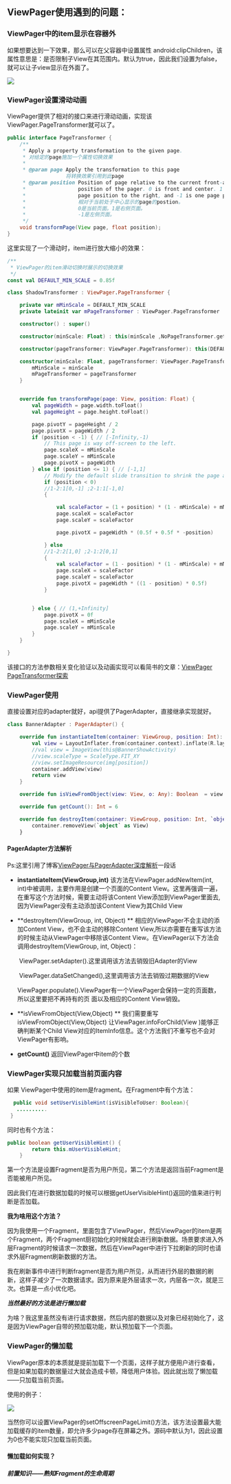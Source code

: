 ## ViewPager使用遇到的问题：

### ViewPager中的item显示在容器外

如果想要达到一下效果，那么可以在父容器中设置属性 android:clipChildren，该属性意思是：是否限制子View在其范围内。默认为true，因此我们设置为false，就可以让子view显示在外面了。

![](http://github.com/callmexiaolu/callmexiaolu.github.io/raw/master/img/post-8-7-1.png)

### ViewPager设置滑动动画

ViewPager提供了相对的接口来进行滑动动画，实现该ViewPager.PageTransformer就可以了。

```java
public interface PageTransformer {
    /**
     * Apply a property transformation to the given page.
     * 对给定的page施加一个属性切换效果
     *
     * @param page Apply the transformation to this page
                   将转换效果引用到此page
     * @param position Position of page relative to the current front-and-center                 
     *                 position of the pager. 0 is front and center. 1 is one full             
     *                 page position to the right, and -1 is one page position to the left.
     *                 相对于当前处于中心显示的page的postion。
     *                 0是当前页面。1是右侧页面。
     *                 -1是左侧页面。
     */
    void transformPage(View page, float position);
}
```



这里实现了一个滑动时，item进行放大缩小的效果：

```kotlin
/**
 * ViewPager的item滑动切换时展示的切换效果
 */
const val DEFAULT_MIN_SCALE = 0.85f

class ShadowTransformer : ViewPager.PageTransformer {

    private var mMinScale = DEFAULT_MIN_SCALE
    private lateinit var mPageTransformer : ViewPager.PageTransformer

    constructor() : super()

    constructor(minScale: Float) : this(minScale ,NoPageTransformer.getInstance())

    constructor(pageTransformer: ViewPager.PageTransformer): this(DEFAULT_MIN_SCALE ,pageTransformer)

    constructor(minScale: Float, pageTransformer: ViewPager.PageTransformer) {
        mMinScale = minScale
        mPageTransformer = pageTransformer
    }


    override fun transformPage(page: View, position: Float) {
        val pageWidth = page.width.toFloat()
        val pageHeight = page.height.toFloat()

        page.pivotY = pageHeight / 2
        page.pivotX = pageWidth / 2
        if (position < -1) { // [-Infinity,-1)
            // This page is way off-screen to the left.
            page.scaleX = mMinScale
            page.scaleY = mMinScale
            page.pivotX = pageWidth
        } else if (position <= 1) { // [-1,1]
            // Modify the default slide transition to shrink the page as well
            if (position < 0)
            //1-2:1[0,-1] ;2-1:1[-1,0]
            {

                val scaleFactor = (1 + position) * (1 - mMinScale) + mMinScale
                page.scaleX = scaleFactor
                page.scaleY = scaleFactor

                page.pivotX = pageWidth * (0.5f + 0.5f * -position)

            } else
            //1-2:2[1,0] ;2-1:2[0,1]
            {
                val scaleFactor = (1 - position) * (1 - mMinScale) + mMinScale
                page.scaleX = scaleFactor
                page.scaleY = scaleFactor
                page.pivotX = pageWidth * ((1 - position) * 0.5f)
            }


        } else { // (1,+Infinity]
            page.pivotX = 0f
            page.scaleX = mMinScale
            page.scaleY = mMinScale
        }
    }

}
```

该接口的方法参数相关变化验证以及动画实现可以看简书的文章：[ViewPager PageTransformer探索](https://www.jianshu.com/p/11a819bc5973)

### ViewPager使用

直接设置对应的adapter就好，api提供了PagerAdapter，直接继承实现就好。

```kotlin
class BannerAdapter : PagerAdapter() {

    override fun instantiateItem(container: ViewGroup, position: Int): Any {
        val view = LayoutInflater.from(container.context).inflate(R.layout.item_view_pager_banner, null)
        //val view = ImageView(this@BannerShowActivity)
        //view.scaleType = ScaleType.FIT_XY
        //view.setImageResource(img[position])
        container.addView(view)
        return view
    }

    override fun isViewFromObject(view: View, o: Any): Boolean  = view == o

    override fun getCount(): Int = 6

    override fun destroyItem(container: ViewGroup, position: Int, `object`: Any) {
        container.removeView(`object` as View)
    }
```

#### PagerAdapter方法解析

Ps:这里引用了博客[ViewPager与PagerAdapter深度解析](https://blog.csdn.net/zzxzhyt/article/details/50689308)一段话

* **instantiateItem(ViewGroup,int)**
  该方法在ViewPager.addNewItem(int, int)中被调用，主要作用是创建一个页面的Content View。这里再强调一遍，在重写这个方法时候，需要主动将该Content View添加到ViewPager里面去,因为ViewPager没有主动添加该Content View为其Child View

* **destroyItem(ViewGroup, int, Object) **
  相应的ViewPager不会主动的添加Content View，也不会主动的移除Content View,所以亦需要在重写该方法的时候主动从ViewPager中移除该Content View。在ViewPager以下方法会调用destroyItem(ViewGroup, int, Object)：

  ​			ViewPager.setAdapter().这里调用该方法去销毁旧Adapter的View

  ​			ViewPager.dataSetChanged(),这里调用该方法去销毁过期数据的View

  ​			ViewPager.populate().ViewPager有一个ViewPager会保持一定的页面数，所以这里要把不再持有的页	面以及相应的Content View销毁。

* **isViewFromObject(View,Object) **
  我们需要重写isViewFromObject(View,Object) 让ViewPager.infoForChild(View )能够正确判断某个Child View对应的ItemInfo信息。这个方法我们不重写也不会对ViewPager有影响。

* **getCount()**
  返回ViewPager中item的个数



### ViewPager实现只加载当前页面内容

如果 ViewPager中使用的item是fragment。在Fragment中有个方法：

```java
  public void setUserVisibleHint(isVisibleToUser: Boolean){
   ..........
 }
```

同时也有个方法：

```java
public boolean getUserVisibleHint() {
        return this.mUserVisibleHint;
    }
```

第一个方法是设置Fragment是否为用户所见，第二个方法是返回当前Fragment是否能被用户所见。

因此我们在进行数据加载的时候可以根据getUserVisibleHint()返回的值来进行判断是否加载。

**我为啥用这个方法？**

因为我使用一个Fragment，里面包含了ViewPager，然后ViewPager的item是两个Fragment，两个Fragment厨初始化的时候就会进行刷新数据。场景要求进入外层Fragment的时候请求一次数据，然后在ViewPager中进行下拉刷新的同时也请求外层Fragment刷新数据的方法。



我在刷新事件中进行判断fragment是否为用户所见，从而进行外层的数据的刷新，这样子减少了一次数据请求。因为原来是外层请求一次，内层各一次，就是三次。也算是一点小优化吧。



***当然最好的方法是进行懒加载***



为啥？我这里虽然没有进行请求数据，然后内部的数据以及对象已经初始化了，这是因为ViewPager自带的预加载功能，默认预加载下一个页面。

### ViewPager的懒加载

ViewPager原本的本质就是提前加载下一个页面，这样子就方便用户进行查看，但是如果加载的数据量过大就会造成卡顿，降低用户体验。因此就出现了懒加载——只加载当前页面。

使用的例子：

![](https://img-blog.csdn.net/20160220161317443)



当然你可以设置ViewPager的setOffscreenPageLimit()方法，该方法设置最大能加载缓存的item数量，即允许多少page存在屏幕之外。源码中默认为1，因此设置为0也不能实现只加载当前页面。



#### 懒加载如何实现？

##### 前置知识——熟知Fragment的生命周期



